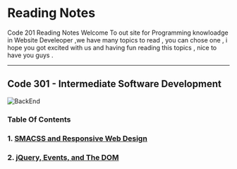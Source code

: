 # Reading Notes

Code 201 Reading Notes
Welcome To out site for Programming knowloadge in Website Develeoper ,we have many topics to read , you can chose one , i hope you got excited with us and having fun reading this topics , nice to have you guys .

* * *
## Code 301 - Intermediate Software Development

![BackEnd](https://www.guru99.com/images/1/091318_0717_WhatisBacke1.png)

### Table Of Contents
### 1. [SMACSS and Responsive Web Design](Read1.md) 

### 2. [jQuery, Events, and The DOM](Read2.md) 
